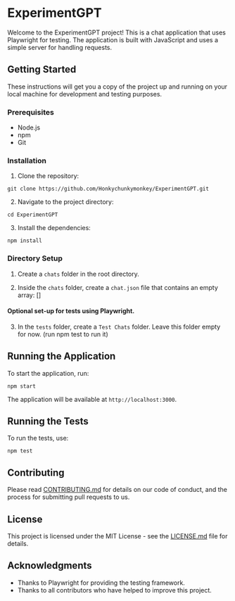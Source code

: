 # ExperimentGPT

Welcome to the ExperimentGPT project! This is a chat application that uses Playwright for testing. The application is built with JavaScript and uses a simple server for handling requests.

## Getting Started

These instructions will get you a copy of the project up and running on your local machine for development and testing purposes.

### Prerequisites

- Node.js
- npm
- Git

### Installation

1. Clone the repository:

```git clone https://github.com/Honkychunkymonkey/ExperimentGPT.git```

2. Navigate to the project directory:

```cd ExperimentGPT```

3. Install the dependencies:

```npm install```

### Directory Setup

1. Create a `chats` folder in the root directory.

2. Inside the `chats` folder, create a `chat.json` file that contains an empty array: []

#### Optional set-up for tests using Playwright.
3. In the `tests` folder, create a `Test Chats` folder. Leave this folder empty for now. (run npm test to run it)

## Running the Application

To start the application, run:

```npm start```


The application will be available at `http://localhost:3000`.

## Running the Tests

To run the tests, use:

```npm test```

## Contributing

Please read [CONTRIBUTING.md](CONTRIBUTING.md) for details on our code of conduct, and the process for submitting pull requests to us.

## License

This project is licensed under the MIT License - see the [LICENSE.md](LICENSE.md) file for details.

## Acknowledgments

- Thanks to Playwright for providing the testing framework.
- Thanks to all contributors who have helped to improve this project.
